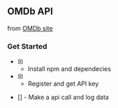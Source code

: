 ## OMDb API
from [OMDb site](http://www.omdbapi.com/)

### Get Started
- [x] - Install npm and dependecies
- [x] - Register and get API key
- []  - Make a api call and log data
    